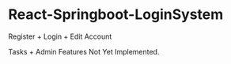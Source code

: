 # React-Springboot-LoginSystem
Register + Login + Edit Account

Tasks + Admin Features Not Yet Implemented.

